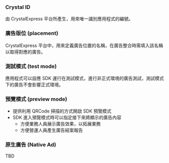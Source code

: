 ### Crystal ID
由 CrystalExpress 平台所產生，用來唯一識別應用程式的編號。

### 廣告版位 (placement)
CrystalExpress 平台中，用來定義廣告位置的名稱，在廣告整合時需填入該名稱以取得對應的廣告。

### 測試模式 (test mode)
應用程式可以設應 SDK 運行在測試模式，進行非正式環境的廣告測試，測試模式下的廣告不會影響正式環境。

### 預覽模式 (preview mode)
  - 提供利用 QRCode 掃描的方式開啟 SDK 預覽模式
  - SDK 進入預覽模式時可以指定接下來將顯示的廣告內容
    - 方便業務人員展示廣告效果，以拓展業務  
	- 方便營運人員產生廣告結案報告

### 原生廣告 (Native Ad)
TBD
